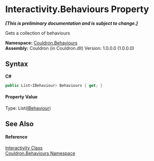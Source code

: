 # Interactivity.Behaviours Property 
 _**\[This is preliminary documentation and is subject to change.\]**_

Gets a collection of behaviours

**Namespace:**&nbsp;<a href="N_Couldron_Behaviours">Couldron.Behaviours</a><br />**Assembly:**&nbsp;Couldron (in Couldron.dll) Version: 1.0.0.0 (1.0.0.0)

## Syntax

**C#**<br />
``` C#
public List<IBehaviour> Behaviours { get; }
```


#### Property Value
Type: List(<a href="T_Couldron_Behaviours_IBehaviour">IBehaviour</a>)

## See Also


#### Reference
<a href="T_Couldron_Behaviours_Interactivity">Interactivity Class</a><br /><a href="N_Couldron_Behaviours">Couldron.Behaviours Namespace</a><br />